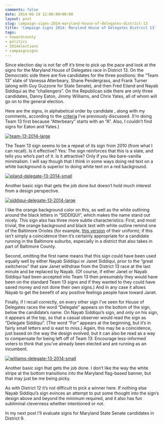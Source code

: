 ```yaml
---
comments: false
date: 2014-06-19 12:00:00+00:00
layout: post
slug: campaign-signs-2014-maryland-house-of-delegates-district-13
title: 'Campaign signs 2014: Maryland House of Delegates District 13'
tags:
- howardcounty
- politics
- 2014elections
- campaignsigns
---
```


Since election day is not far off it’s time to pick up the pace and look at the signs for the Maryland House of Delegates race in District 13. On the Democratic side there are five candidates for the three positions: the “Team 13” slate of Vanessa Atterbeary, Shane Pendergrass, and Frank Turner (along with Guy Guzzone for State Senate), and then Fred Eiland and Nayab Siddiqui as the “challengers”. On the Republican side there are only three candidates, Danny Eaton, Jimmy Williams, and Chris Yates, all of whom will go on to the general election.

Here are the signs, in alphabetical order by candidate , along with my comments, according to the [criteria](/2014/06/04/campaign-signs-2014-judging-criteria/) I’ve previously discussed. (I’m doing Team 13 first because “Atterbeary” starts with an “A”. Also, I couldn’t find signs for Eaton and Yates.)

[![team-13-2014-large](http://hecker.files.wordpress.com/2014/06/team-13-2014-large.jpg?w=625)](https://hecker.files.wordpress.com/2014/06/team-13-2014-large.jpg)

The Team 13 sign seems to be a repeat of its sign from 2010 (from what I can recall). Is it effective? Yes: The sign reinforces that this is a slate, and tells you who’s part of it. Is it attractive? Only if you like bare-vanilla minimalism. I will say though that I think in some ways doing red text on a white background is superior to doing white text on a red background.

[![eiland-delegate-13-2014-small](http://hecker.files.wordpress.com/2014/06/eiland-delegate-13-2014-small.jpg?w=625)](https://hecker.files.wordpress.com/2014/06/eiland-delegate-13-2014-small.jpg)

Another basic sign that gets the job done but doesn’t hold much interest from a design perspective.

[![siddiqui-delegate-13-2014-large](http://hecker.files.wordpress.com/2014/06/siddiqui-delegate-13-2014-large.jpg?w=625)](https://hecker.files.wordpress.com/2014/06/siddiqui-delegate-13-2014-large.jpg)

I like the orange background color on this, as well as the white outlining around the black letters in “SIDDIQUI”, which makes the name stand out nicely. This sign also has three more subtle characteristics: First, and most trivial, the orange background and black text with white outline remind one of the Baltimore Orioles (for example, [this version](http://shop.mlb.com/product/index.jsp?productId=12329987&cp=33191946) of their uniform); if this isn’t simply a coincidence then it’s certainly appropriate for a candidate running in the Baltimore suburbs, especially in a district that also takes in part of Baltimore County.

Second, omitting the first name means that this sign could have been used equally well by either Nayab Siddiqui or Janet Siddiqui, prior to the “great switcheroo” that saw Janet withdraw from the District 13 race at the last minute and be replaced by Nayab. (Of course, if either Janet or Nayab Siddiqui had been accepted into Team 13 then presumably they would have been on the standard Team 13 signs and if they wanted to they could have saved money and not done their own signs.) And in any case it allows Nayab to get the benefit of any positive feelings people have toward Janet.

Finally, if I recall correctly, on every other sign I’ve seen for House of Delegates races the word “Delegate” appears on the bottom of the sign, below the candidate’s name. On Nayab Siddiqui’s sign, and only on his sign, it appears at the top, so that a casual observer would read the sign as “Delegate Siddiqui”. (The word “For” appears at the beginning, but it’s in fairly small letters and is east to miss.) Again, this may be a coincidence, just based on the way the design evolved, but it can also be read as a way to compensate for being left off of Team 13: Encourage less-informed voters to think that you’ve already been elected and are running as an incumbent.

[![williams-delegate-13-2014-small](http://hecker.files.wordpress.com/2014/06/williams-delegate-13-2014-small.jpg?w=625)](https://hecker.files.wordpress.com/2014/06/williams-delegate-13-2014-small.jpg)

Another basic sign that gets the job done. I don’t like the way the white stripe at the bottom transitions into the Maryland flag-based banner, but that may just be me being picky.

As with District 12 it’s not difficult to pick a winner here. If nothing else Nayab Siddiqui’s sign evinces an attempt to put some thought into the sign’s design above and beyond the minimum required, and it also has fun subliminal cleverness whether intentioned or not.

In my next post I’ll evaluate signs for Maryland State Senate candidates in District 9.
